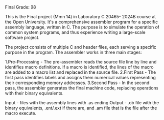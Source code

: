 Final Grade: 98

This is the Final project (Mmn 14) in Laboratory C 20465- 2024B course at the Open University.
It's a comprehensive assembler program for a specific assembly language, written in C. 
The purpose is to simulate the operation of common system programs, and thus experience writing a large-scale software project.

The project consists of multiple C and header files, each serving a specific purpose in the program. 
The assembler works in three main stages:

1.Pre-Processing - The pre-assembler reads the source file line by line and identifies macro definitions. If a macro is identified, the lines of the macro are added to a macro list and replaced in the source file.
2.First Pass - The first pass identifies labels and assigns them numerical values representing their corresponding memory addresses.
3.Second Pass - In the second pass, the assembler generates the final machine code, replacing operations with their binary equivalents.

Input - files with the assembly lines with .as ending
Output - .ob file with the binary equivalents, .ent/.ext if there are, and .am file that is the file after the macro execute.

